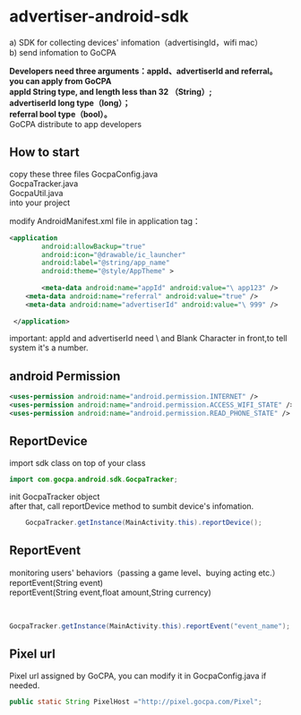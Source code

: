 advertiser-android-sdk
======================
a)	SDK for collecting devices' infomation（advertisingId，wifi mac）<br />
b)	send infomation to GoCPA<br />

**Developers need three arguments：appId、advertiserId and referral。 you can apply from GoCPA**<br />
**appId String type, and length less than 32 （String）;**<br />
**advertiserId long type（long）；**<br />
**referral bool type（bool）。**<br />
GoCPA distribute to app developers<br />

How to start
-----------------------------------  
copy these three files
GocpaConfig.java<br />
GocpaTracker.java<br />
GocpaUtil.java<br />
into your project<br />

modify AndroidManifest.xml file in application tag：
```xml
<application
        android:allowBackup="true"
        android:icon="@drawable/ic_launcher"
        android:label="@string/app_name"
        android:theme="@style/AppTheme" >
        
        <meta-data android:name="appId" android:value="\ app123" /> 
 	<meta-data android:name="referral" android:value="true" /> 
 	<meta-data android:name="advertiserId" android:value="\ 999" /> 
 	
 </application>
``` 		
important: appId and advertiserId need \ and Blank Character in front,to tell system it's a number.

android Permission
------------------------
```xml
<uses-permission android:name="android.permission.INTERNET" />
<uses-permission android:name="android.permission.ACCESS_WIFI_STATE" />
<uses-permission android:name="android.permission.READ_PHONE_STATE" />
``` 	

ReportDevice
-----------------------------------  
import sdk class on top of your class

```java
import com.gocpa.android.sdk.GocpaTracker;

```
init GocpaTracker object <br />
after that, call reportDevice method to sumbit device's infomation.
```java
    GocpaTracker.getInstance(MainActivity.this).reportDevice();

```

ReportEvent
----------------------------------- 
monitoring users' behaviors（passing a game level、buying acting etc.）<br />
reportEvent(String event)<br />
reportEvent(String event,float amount,String currency)<br />
<br />
```java

GocpaTracker.getInstance(MainActivity.this).reportEvent("event_name");

```


Pixel url
------------------------------------
Pixel url assigned by GoCPA, you can modify it in GocpaConfig.java if needed.
```java
public static String PixelHost ="http://pixel.gocpa.com/Pixel";

```
